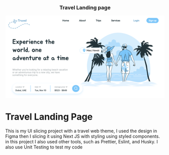 <div align="center">
  <h3 align="center" >
<span>Travel Landing page</span>
  </h3>
  <img src='/assets/readme/travel.png'>
</div>

# Travel Landing Page

This is my UI slicing project with a travel web theme, I used the design in Figma then I slicing it using Next JS with styling using styled components. in this project I also used other tools, such as Prettier, Eslint, and Husky. I also use Unit Testing to test my code
